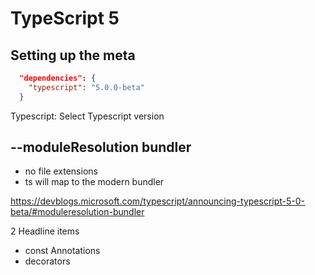 # TypeScript 5

## Setting up the meta

```json
  "dependencies": {  
    "typescript": "5.0.0-beta"
  }
```

Typescript: Select Typescript version

## --moduleResolution bundler

- no file extensions
- ts will map to the modern bundler

<https://devblogs.microsoft.com/typescript/announcing-typescript-5-0-beta/#moduleresolution-bundler>

2 Headline items
- const Annotations
- decorators